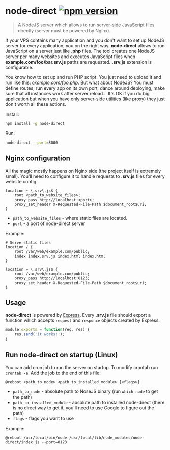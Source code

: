 # node-direct [![npm version](https://badge.fury.io/js/node-direct.svg)](https://badge.fury.io/js/node-direct)

> A NodeJS server which allows to run server-side JavaScript files directly (server must be powered by Nginx).

If your VPS contains many application and you don't want to set up NodeJS server for every application, you on the right way. **node-direct** allows to run JavaScript on a server just like **.php** files. The tool creates one NodeJS server per many websites and executes JavaScript files when **example.com/foo/bar.srv.js** paths are requested. **.srv.js** extension is configurable.

You know how to set up and run PHP script. You just need to upload it and run like this: *example.com/foo.php*. But what about NodeJS? You must define routes, run every app on its own port, dance around deploying, make sure that all instances work after server reload... It's OK if you do big application but when you have only server-side utilities (like proxy) they just don't worth all these actions.

Install:
```sh
npm install -g node-direct
```

Run:
```sh
node-direct --port=8000
```


## Nginx configuration

All the magic mostly happens on Nginx side (the project itself is extremely small). You'll need to configure it to handle requests to **.srv.js** files for every website config.

```nginx
location ~ \.srv\.js$ {
    root <path_to_website_files>;
    proxy_pass http://localhost:<port>;
    proxy_set_header X-Requested-File-Path $document_root$uri;
}
```

- ``path_to_website_files`` - where static files are located.
- ``port`` - a port of node-direct server

Example:
```nginx
# Serve static files
location / {
    root /var/web/example.com/public;
    index index.srv.js index.html index.htm;
}

location ~ \.srv\.js$ {
    root /var/web/example.com/public;
    proxy_pass http://localhost:8123;
    proxy_set_header X-Requested-File-Path $document_root$uri;
}
```

## Usage
**node-direct** is powered by [Express](http://expressjs.com/). Every **.srv.js** file should export a function which accepts ``request`` and ``responce`` objects created by Express.

```js
module.exports = function(req, res) {
    res.send('it works!');
}
```


## Run node-direct on startup (Linux)

You can add cron job to run the server on startup. To modify crontab run ``crontab -e``. Add the job to the end of this file:

```
@reboot <path_to_node> <path_to_installed_module> [<flags>]
```

- ``path_to_node`` - absolute path to NoseJS binary (run ``which node`` to get the path)
- ``path_to_installed_module`` - absolute path to installed node-direct (there is no direct way to get it, you'll need to use Google to figure out the path)
- ``flags`` - flags you want to use

Example:
```
@reboot /usr/local/bin/node /usr/local/lib/node_modules/node-direct/index.js --port=8123
```
